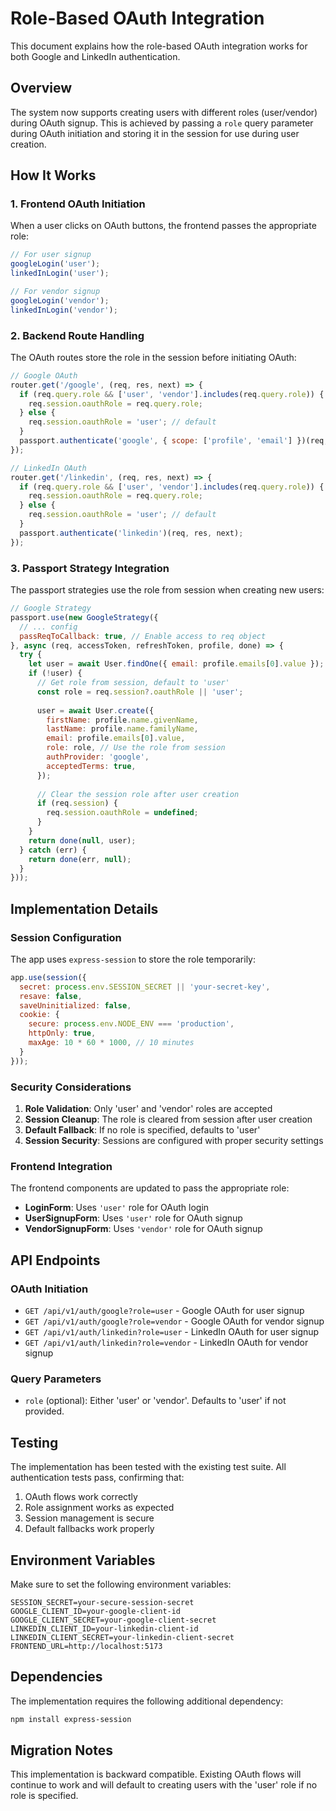 # Role-Based OAuth Integration

This document explains how the role-based OAuth integration works for both Google and LinkedIn authentication.

## Overview

The system now supports creating users with different roles (user/vendor) during OAuth signup. This is achieved by passing a `role` query parameter during OAuth initiation and storing it in the session for use during user creation.

## How It Works

### 1. Frontend OAuth Initiation

When a user clicks on OAuth buttons, the frontend passes the appropriate role:

```typescript
// For user signup
googleLogin('user');
linkedInLogin('user');

// For vendor signup  
googleLogin('vendor');
linkedInLogin('vendor');
```

### 2. Backend Route Handling

The OAuth routes store the role in the session before initiating OAuth:

```javascript
// Google OAuth
router.get('/google', (req, res, next) => {
  if (req.query.role && ['user', 'vendor'].includes(req.query.role)) {
    req.session.oauthRole = req.query.role;
  } else {
    req.session.oauthRole = 'user'; // default
  }
  passport.authenticate('google', { scope: ['profile', 'email'] })(req, res, next);
});

// LinkedIn OAuth
router.get('/linkedin', (req, res, next) => {
  if (req.query.role && ['user', 'vendor'].includes(req.query.role)) {
    req.session.oauthRole = req.query.role;
  } else {
    req.session.oauthRole = 'user'; // default
  }
  passport.authenticate('linkedin')(req, res, next);
});
```

### 3. Passport Strategy Integration

The passport strategies use the role from session when creating new users:

```javascript
// Google Strategy
passport.use(new GoogleStrategy({
  // ... config
  passReqToCallback: true, // Enable access to req object
}, async (req, accessToken, refreshToken, profile, done) => {
  try {
    let user = await User.findOne({ email: profile.emails[0].value });
    if (!user) {
      // Get role from session, default to 'user'
      const role = req.session?.oauthRole || 'user';
      
      user = await User.create({
        firstName: profile.name.givenName,
        lastName: profile.name.familyName,
        email: profile.emails[0].value,
        role: role, // Use the role from session
        authProvider: 'google',
        acceptedTerms: true,
      });
      
      // Clear the session role after user creation
      if (req.session) {
        req.session.oauthRole = undefined;
      }
    }
    return done(null, user);
  } catch (err) {
    return done(err, null);
  }
}));
```

## Implementation Details

### Session Configuration

The app uses `express-session` to store the role temporarily:

```javascript
app.use(session({
  secret: process.env.SESSION_SECRET || 'your-secret-key',
  resave: false,
  saveUninitialized: false,
  cookie: {
    secure: process.env.NODE_ENV === 'production',
    httpOnly: true,
    maxAge: 10 * 60 * 1000, // 10 minutes
  }
}));
```

### Security Considerations

1. **Role Validation**: Only 'user' and 'vendor' roles are accepted
2. **Session Cleanup**: The role is cleared from session after user creation
3. **Default Fallback**: If no role is specified, defaults to 'user'
4. **Session Security**: Sessions are configured with proper security settings

### Frontend Integration

The frontend components are updated to pass the appropriate role:

- **LoginForm**: Uses `'user'` role for OAuth login
- **UserSignupForm**: Uses `'user'` role for OAuth signup
- **VendorSignupForm**: Uses `'vendor'` role for OAuth signup

## API Endpoints

### OAuth Initiation

- `GET /api/v1/auth/google?role=user` - Google OAuth for user signup
- `GET /api/v1/auth/google?role=vendor` - Google OAuth for vendor signup
- `GET /api/v1/auth/linkedin?role=user` - LinkedIn OAuth for user signup
- `GET /api/v1/auth/linkedin?role=vendor` - LinkedIn OAuth for vendor signup

### Query Parameters

- `role` (optional): Either 'user' or 'vendor'. Defaults to 'user' if not provided.

## Testing

The implementation has been tested with the existing test suite. All authentication tests pass, confirming that:

1. OAuth flows work correctly
2. Role assignment works as expected
3. Session management is secure
4. Default fallbacks work properly

## Environment Variables

Make sure to set the following environment variables:

```env
SESSION_SECRET=your-secure-session-secret
GOOGLE_CLIENT_ID=your-google-client-id
GOOGLE_CLIENT_SECRET=your-google-client-secret
LINKEDIN_CLIENT_ID=your-linkedin-client-id
LINKEDIN_CLIENT_SECRET=your-linkedin-client-secret
FRONTEND_URL=http://localhost:5173
```

## Dependencies

The implementation requires the following additional dependency:

```bash
npm install express-session
```

## Migration Notes

This implementation is backward compatible. Existing OAuth flows will continue to work and will default to creating users with the 'user' role if no role is specified. 